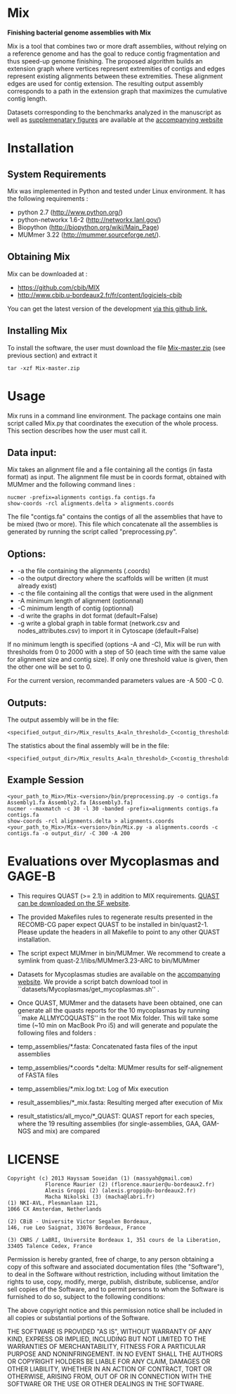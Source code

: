 Mix
===

**Finishing bacterial genome assemblies with Mix**


Mix is a tool that combines two or more draft assemblies, without relying on a reference genome and has the goal to reduce contig fragmentation and thus speed-up genome finishing. The proposed algorithm builds an extension graph where vertices represent extremities of contigs and edges represent existing alignments between these extremities. These alignment edges are used for contig extension. The resulting output assembly corresponds to a path in the extension graph that maximizes the cumulative contig length. 

Datasets corresponding to the benchmarks analyzed in the manuscript as well as [supplemenatary figures](http://services.cbib.u-bordeaux2.fr/mix/RECOMBCG_supp_figures/) are available at the [accompanying website](http://services.cbib.u-bordeaux2.fr/mix/)


# Installation


## System Requirements
Mix was implemented in Python and tested under Linux environment. It has the following requirements :
* python 2.7 (http://www.python.org/)
* python-networkx 1.6-2 (http://networkx.lanl.gov/)
* Biopython (http://biopython.org/wiki/Main_Page)
* MUMmer 3.22 (http://mummer.sourceforge.net/).  
         
## Obtaining Mix 

Mix can be downloaded at :

* https://github.com/cbib/MIX
* http://www.cbib.u-bordeaux2.fr/fr/content/logiciels-cbib

You can get the latest version of the development [via this github link.](https://github.com/cbib/MIX/archive/master.zip)
	
## Installing Mix

To install the software, the user must download the file [Mix-master.zip](https://github.com/cbib/MIX/archive/master.zip) (see previous section) and extract it

    tar -xzf Mix-master.zip

# Usage


Mix runs in a command line environment.
The package contains one main script called Mix.py that coordinates the execution of the whole process. 
This section describes how the user must call it.

## Data input:
Mix takes an alignment file and a file containing all the contigs (in fasta format) as input. 
The alignment file must be in coords format, obtained with MUMmer and the following command lines :

	nucmer -prefix=alignments contigs.fa contigs.fa
	show-coords -rcl alignments.delta > alignments.coords

The file "contigs.fa" contains the contigs of all the assemblies that have to be mixed (two or more).
This file which concatenate all the assemblies is generated by running the script called "preprocessing.py". 

## Options:
* -a	the file containing the alignments (.coords)
* -o	the output directory where the scaffolds will be written (it must already exist)
* -c	the file containing all the contigs that were used in the alignment
* -A	minimum length of alignment (optionnal)
* -C	minimum length of contig (optionnal)
* -d	write the graphs in dot format (default=False)
* -g	write a global graph in table format (network.csv and nodes_attributes.csv) to import it in Cytoscape (default=False)

If no minimum length is specified (options -A and -C), Mix will be run with thresholds from 0 to 2000 with a step of 50 (each time with the same value for alignment size and contig size). 
If only one threshold value is given, then the other one will be set to 0. 

For the current version, recommanded parameters values are -A 500 -C 0.

## Outputs:
The output assembly will be in the file: 

    <specified_output_dir>/Mix_results_A<aln_threshold>_C<contig_threshold>/scaffolds.fa

The statistics about the final assembly will be in the file:

    <specified_output_dir>/Mix_results_A<aln_threshold>_C<contig_threshold>/stats_mix.txt

## Example Session

    <your_path_to_Mix>/Mix-<version>/bin/preprocessing.py -o contigs.fa Assembly1.fa Assembly2.fa [Assembly3.fa]
    nucmer --maxmatch -c 30 -l 30 -banded -prefix=alignments contigs.fa contigs.fa
    show-coords -rcl alignments.delta > alignments.coords
    <your_path_to_Mix>/Mix-<version>/bin/Mix.py -a alignments.coords -c contigs.fa -o output_dir/ -C 300 -A 200 



# Evaluations over Mycoplasmas and GAGE-B 

* This requires QUAST (>= 2.1) in addition to MIX requirements. [QUAST can be downloaded on the SF website](http://sourceforge.net/projects/quast/files/). 
* The provided Makefiles rules to regenerate results presented in the RECOMB-CG paper expect QUAST to be installed in bin/quast2-1. Please update the headers in all Makefile to point to any other QUAST installation.
* The script expect MUMmer in bin/MUMmer. We recommend to create a symlink from quast-2.1/libs/MUMmer3.23-ARC to bin/MUMmer 
* Datasets for Mycoplasmas studies are available on the [accompanying website](http://services.cbib.u-bordeaux2.fr/mix/). We provide a script batch download tool in ``datasets/Mycoplasmas/get_mycoplasmas.sh'' . 
* Once QUAST, MUMmer and the datasets have been obtained, one can generate all the quasts reports for the 10 mycoplasmas by running ``make ALLMYCOQUASTS'' in the root Mix folder. This will take some time (~10 min on MacBook Pro i5) and will generate and populate the following files and folders :

 * temp_assemblies/*.fasta: Concatenated fasta files of the input assemblies 
 * temp_assemblies/*.coords *.delta: MUMmer results for self-alignement of FASTA files 
 * temp_assemblies/*.mix.log.txt: Log of Mix execution
 * result_assemblies/*_mix.fasta: Resulting merged after execution of Mix 
 * result_statistics/all_myco/*_QUAST: QUAST report for each species, where the 19 resulting assemblies (for single-assemblies, GAA, GAM-NGS and mix) are compared 






# LICENSE

    Copyright (c) 2013 Hayssam Soueidan (1) (massyah@gmail.com) 
                Florence Maurier (2) (florence.maurier@u-bordeaux2.fr)
                Alexis Groppi (2) (alexis.groppi@u-bordeaux2.fr)
                Macha Nikolski (3) (macha@labri.fr)
    (1) NKI-AVL, Plesmanlaan 121,
    1066 CX Amsterdam, Netherlands
    
    (2) CBiB - Universite Victor Segalen Bordeaux,
    146, rue Leo Saignat, 33076 Bordeaux, France

    (3) CNRS / LaBRI, Universite Bordeaux 1, 351 cours de la Liberation,
    33405 Talence Cedex, France 

Permission is hereby granted, free of charge, to any person obtaining a copy of this software and associated documentation files (the "Software"), to deal in the Software without restriction, including without limitation the rights to use, copy, modify, merge, publish, distribute, sublicense, and/or sell copies of the Software, and to permit persons to whom the Software is furnished to do so, subject to the following conditions:

The above copyright notice and this permission notice shall be included in all copies or substantial portions of the Software.

THE SOFTWARE IS PROVIDED "AS IS", WITHOUT WARRANTY OF ANY KIND, EXPRESS OR IMPLIED, INCLUDING BUT NOT LIMITED TO THE WARRANTIES OF MERCHANTABILITY, FITNESS FOR A PARTICULAR PURPOSE AND NONINFRINGEMENT. IN NO EVENT SHALL THE AUTHORS OR COPYRIGHT HOLDERS BE LIABLE FOR ANY CLAIM, DAMAGES OR OTHER LIABILITY, WHETHER IN AN ACTION OF CONTRACT, TORT OR OTHERWISE, ARISING FROM, OUT OF OR IN CONNECTION WITH THE SOFTWARE OR THE USE OR OTHER DEALINGS IN THE SOFTWARE.

